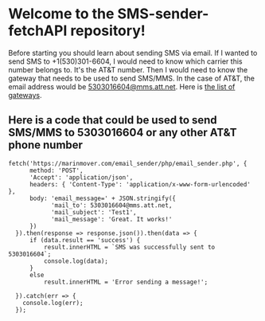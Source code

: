 # Welcome to the SMS-sender-fetchAPI repository!

Before starting you should learn about sending SMS via email. If I wanted to send SMS to +1(530)301-6604, I would need to know which carrier this number belongs to. It's the AT&T number. Then I would need to know the gateway that needs to be used to send SMS/MMS. In the case of AT&T, the email address would be 5303016604@mms.att.net. Here is [the list of gateways](https://www.opentextingonline.com/emailtotext.aspx).

## Here is a code that could be used to send SMS/MMS to 5303016604 or any other AT&T phone number
    fetch('https://marinmover.com/email_sender/php/email_sender.php', {
          method: 'POST',
          'Accept': 'application/json',
          headers: { 'Content-Type': 'application/x-www-form-urlencoded' },
          body: 'email_message=' + JSON.stringify({
                'mail_to': 5303016604@mms.att.net,
                'mail_subject': 'Test1',
                'mail_message': 'Great. It works!'
          })
      }).then(response => response.json()).then(data => {
          if (data.result == 'success') {
              result.innerHTML = `SMS was successfully sent to 5303016604`;
              console.log(data);
          }
          else
              result.innerHTML = 'Error sending a message!';

      }).catch(err => {
        console.log(err);
      });

